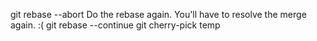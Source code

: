 git rebase --abort
Do the rebase again. You'll have to resolve the merge again. :(
git rebase --continue
git cherry-pick temp